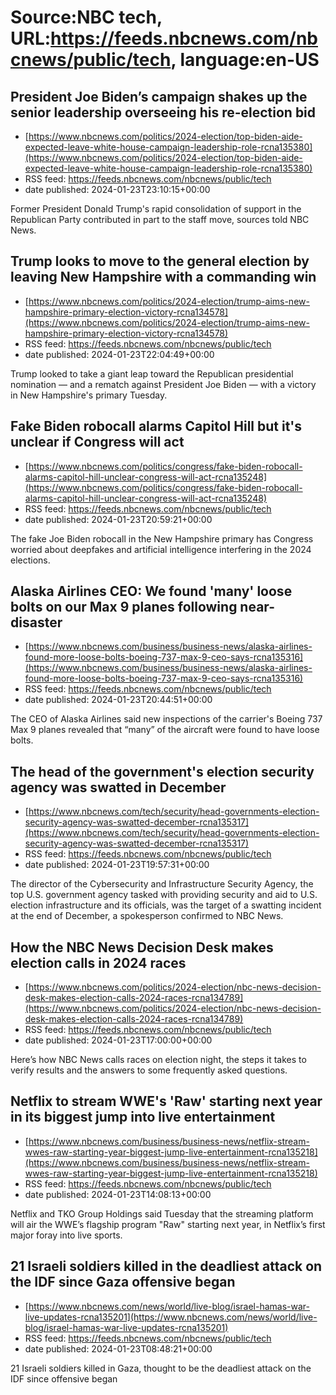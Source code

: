# Source:NBC tech, URL:https://feeds.nbcnews.com/nbcnews/public/tech, language:en-US

## President Joe Biden’s campaign shakes up the senior leadership overseeing his re-election bid
 - [https://www.nbcnews.com/politics/2024-election/top-biden-aide-expected-leave-white-house-campaign-leadership-role-rcna135380](https://www.nbcnews.com/politics/2024-election/top-biden-aide-expected-leave-white-house-campaign-leadership-role-rcna135380)
 - RSS feed: https://feeds.nbcnews.com/nbcnews/public/tech
 - date published: 2024-01-23T23:10:15+00:00

Former President Donald Trump's rapid consolidation of support in the Republican Party contributed in part to the staff move, sources told NBC News.

## Trump looks to move to the general election by leaving New Hampshire with a commanding win
 - [https://www.nbcnews.com/politics/2024-election/trump-aims-new-hampshire-primary-election-victory-rcna134578](https://www.nbcnews.com/politics/2024-election/trump-aims-new-hampshire-primary-election-victory-rcna134578)
 - RSS feed: https://feeds.nbcnews.com/nbcnews/public/tech
 - date published: 2024-01-23T22:04:49+00:00

Trump looked to take a giant leap toward the Republican presidential nomination — and a rematch against President Joe Biden — with a victory in New Hampshire's primary Tuesday.

## Fake Biden robocall alarms Capitol Hill but it's unclear if Congress will act
 - [https://www.nbcnews.com/politics/congress/fake-biden-robocall-alarms-capitol-hill-unclear-congress-will-act-rcna135248](https://www.nbcnews.com/politics/congress/fake-biden-robocall-alarms-capitol-hill-unclear-congress-will-act-rcna135248)
 - RSS feed: https://feeds.nbcnews.com/nbcnews/public/tech
 - date published: 2024-01-23T20:59:21+00:00

The fake Joe Biden robocall in the New Hampshire primary has Congress worried about deepfakes and artificial intelligence interfering in the 2024 elections.

## Alaska Airlines CEO: We found 'many' loose bolts on our Max 9 planes following near-disaster
 - [https://www.nbcnews.com/business/business-news/alaska-airlines-found-more-loose-bolts-boeing-737-max-9-ceo-says-rcna135316](https://www.nbcnews.com/business/business-news/alaska-airlines-found-more-loose-bolts-boeing-737-max-9-ceo-says-rcna135316)
 - RSS feed: https://feeds.nbcnews.com/nbcnews/public/tech
 - date published: 2024-01-23T20:44:51+00:00

The CEO of Alaska Airlines said new inspections of the carrier's Boeing 737 Max 9 planes revealed that “many” of the aircraft were found to have loose bolts.

## The head of the government's election security agency was swatted in December
 - [https://www.nbcnews.com/tech/security/head-governments-election-security-agency-was-swatted-december-rcna135317](https://www.nbcnews.com/tech/security/head-governments-election-security-agency-was-swatted-december-rcna135317)
 - RSS feed: https://feeds.nbcnews.com/nbcnews/public/tech
 - date published: 2024-01-23T19:57:31+00:00

The director of the Cybersecurity and Infrastructure Security Agency, the top U.S. government agency tasked with providing security and aid to U.S. election infrastructure and its officials, was the target of a swatting incident at the end of December, a spokesperson confirmed to NBC News.

## How the NBC News Decision Desk makes election calls in 2024 races
 - [https://www.nbcnews.com/politics/2024-election/nbc-news-decision-desk-makes-election-calls-2024-races-rcna134789](https://www.nbcnews.com/politics/2024-election/nbc-news-decision-desk-makes-election-calls-2024-races-rcna134789)
 - RSS feed: https://feeds.nbcnews.com/nbcnews/public/tech
 - date published: 2024-01-23T17:00:00+00:00

Here’s how NBC News calls races on election night, the steps it takes to verify results and the answers to some frequently asked questions.

## Netflix to stream WWE's 'Raw' starting next year in its biggest jump into live entertainment
 - [https://www.nbcnews.com/business/business-news/netflix-stream-wwes-raw-starting-year-biggest-jump-live-entertainment-rcna135218](https://www.nbcnews.com/business/business-news/netflix-stream-wwes-raw-starting-year-biggest-jump-live-entertainment-rcna135218)
 - RSS feed: https://feeds.nbcnews.com/nbcnews/public/tech
 - date published: 2024-01-23T14:08:13+00:00

Netflix and TKO Group Holdings said Tuesday that the streaming platform will air the WWE’s flagship program "Raw" starting next year, in Netflix’s first major foray into live sports.

## 21 Israeli soldiers killed in the deadliest attack on the IDF since Gaza offensive began
 - [https://www.nbcnews.com/news/world/live-blog/israel-hamas-war-live-updates-rcna135201](https://www.nbcnews.com/news/world/live-blog/israel-hamas-war-live-updates-rcna135201)
 - RSS feed: https://feeds.nbcnews.com/nbcnews/public/tech
 - date published: 2024-01-23T08:48:21+00:00

21 Israeli soldiers killed in Gaza, thought to be the deadliest attack on the IDF since offensive began

